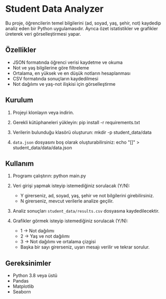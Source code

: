 # Student Data Analyzer

Bu proje, öğrencilerin temel bilgilerini (ad, soyad, yaş, şehir, not) kaydedip analiz eden bir Python uygulamasıdır. Ayrıca özet istatistikler ve grafikler üreterek veri görselleştirmesi yapar.

## Özellikler

- JSON formatında öğrenci verisi kaydetme ve okuma
- Not ve yaş bilgilerine göre filtreleme
- Ortalama, en yüksek ve en düşük notların hesaplanması
- CSV formatında sonuçların kaydedilmesi
- Not dağılımı ve yaş-not ilişkisi için görselleştirme

## Kurulum

1. Projeyi klonlayın veya indirin.
2. Gerekli kütüphaneleri yükleyin:
pip install -r requirements.txt

3. Verilerin bulunduğu klasörü oluşturun:
mkdir -p student_data/data

4. `data.json` dosyasını boş olarak oluşturabilirsiniz:
echo "[]" > student_data/data/data.json

## Kullanım

1. Programı çalıştırın:
python main.py

2. Veri girişi yapmak isteyip istemediğiniz sorulacak (Y/N):
   - Y girerseniz, ad, soyad, yaş, şehir ve not bilgilerini girebilirsiniz.
   - N girerseniz, mevcut verilerle analize geçilir.

3. Analiz sonuçları `student_data/results.csv` dosyasına kaydedilecektir.

4. Grafikler görmek isteyip istemediğiniz sorulacak (Y/N):
   - 1 -> Not dağılımı
   - 2 -> Yaş ve not dağılımı
   - 3 -> Not dağılımı ve ortalama çizgisi
   - Başka bir sayı girerseniz, uyarı mesajı verilir ve tekrar sorulur.

## Gereksinimler

- Python 3.8 veya üstü
- Pandas
- Matplotlib
- Seaborn
